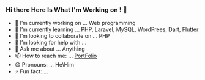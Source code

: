 ### Hi there Here Is What I'm Working on ! 👋

- 🔭 I’m currently working on ... Web programming
- 🌱 I’m currently learning ... PHP, Laravel, MySQL, WordPrees, Dart, Flutter
- 👯 I’m looking to collaborate on ... PHP
- 🤔 I’m looking for help with ...
- 💬 Ask me about ... Anything
- 📫 How to reach me: ... [PortFolio](https://x39ome.github.io/My_Portfolio_Sam/)
- 😄 Pronouns: ... He\Him
- ⚡ Fun fact: ...

